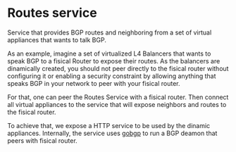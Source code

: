 # Routes service

Service that provides BGP routes and neighboring from a set of virtual
appliances that wants to talk BGP.

As an example, imagine a set of virtualized L4 Balancers that wants to speak
BGP to a fisical Router to expose their routes. As the balancers are
dinamically created, you should not peer directly to the fisical router
without configuring it or enabling a security constraint by allowing anything
that speaks BGP in your network to peer with your fisical router.

For that, one can peer the Routes Service with a fisical router. Then connect
all virtual appliances to the service that will expose neighbors and routes to
the fisical router.

To achieve that, we expose a HTTP service to be used by the dinamic
appliances. Internally, the service uses [gobgp](https://github.com/osrg/gobgp) to run a BGP deamon that peers
with fisical router.
